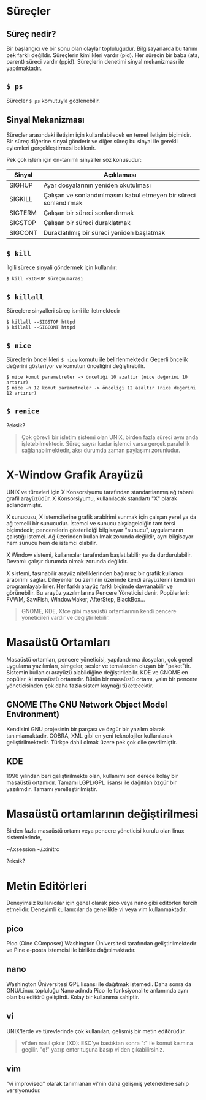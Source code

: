 # Süreçler
## Süreç nedir?
Bir başlangıcı ve bir sonu olan olaylar topluluğudur. Bilgisayarlarda bu tanım pek farklı değildir. Süreçlerin kimlikleri vardır (pid). Her sürecin bir baba (ata, parent) süreci vardır (ppid). Süreçlerin denetimi sinyal mekanizması ile yapılmaktadır.

## `$ ps`
Süreçler `$ ps` komutuyla gözlenebilir. 

## Sinyal Mekanizması
Süreçler arasındaki iletişim için kullanılabilecek en temel iletişim biçimidir. Bir süreç diğerine sinyal gönderir ve diğer süreç bu sinyal ile gerekli eylemleri gerçekleştirmesi beklenir.

Pek çok işlem için ön-tanımlı sinyaller söz konusudur:

| Sinyal  | Açıklaması                                                         |
| ------- | ------------------------------------------------------------------ |
| SIGHUP  | Ayar dosyalarının yeniden okutulması                               |
| SIGKILL | Çalışan ve sonlandırılmasını kabul etmeyen bir süreci sonlandırmak |
| SIGTERM | Çalışan bir süreci sonlandırmak                                    |
| SIGSTOP | Çalışan bir süreci duraklatmak                                     |
| SIGCONT | Duraklatılmış bir süreci yeniden başlatmak                         |

## `$ kill`
İlgili sürece sinyali göndermek için kullanılır: 
```shell
$ kill -SIGHUP süreçnumarası
```

## `$ killall`
Süreçlere sinyalleri süreç ismi ile iletmektedir
```shell
$ killall --SIGSTOP httpd
$ killall --SIGCONT httpd
```

## `$ nice`
Süreçlerin öncelikleri `$ nice` komutu ile belirlenmektedir. Geçerli öncelik değerini gösteriyor ve komutun önceliğini değiştirebilir.
```shell
$ nice komut parametreler -> önceliği 10 azaltır (nice değerini 10 artırır)
$ nice -n 12 komut parametreler -> önceliği 12 azaltır (nice değerini 12 artırır)
```

## `$ renice`
?eksik?

>Çok görevli bir işletim sistemi olan UNIX, birden fazla süreci aynı anda işletebilmektedir. Süreç sayısı kadar işlemci varsa gerçek paralellik sağlanabilmektedir, aksı durumda zaman paylaşımı zorunludur.

# X-Window Grafik Arayüzü
UNIX ve türevleri için X Konsorsiyumu tarafından standartlanmış ağ tabanlı grafil arayüzüdür. X Konsorsiyumu, kullanılacak standartı "X" olarak adlandırmıştır.

X sunucusu, X istemcilerine grafik arabirimi sunmak için çalışan yerel ya da ağ temelli bir sunucudur. İstemci ve sunucu alışılageldiğin tam tersi biçimdedir; pencerelerin gösterildiği bilgisayar "sunucu", uygulamanın çalıştığı istemci. Ağ üzerinden kullanılmak zorunda değildir, aynı bilgisayar hem sunucu hem de istemci olabilir.

X Window sistemi, kullanıcılar tarafından başlatılabilir ya da durdurulabilir. Devamlı çalışır durumda olmak zorunda değildir.

X sistemi, taşınabilir arayüz niteliklerinden bağımsız bir grafik kullanıcı arabirimi sağlar. Dileyenler bu zeminin üzerinde kendi arayüzlerini kendileri programlayabilirler. Her farklı arayüz farklı biçimde davranabilir ve görünebilir. Bu arayüz yazılımlarına Pencere Yöneticisi denir. Popülerleri: FVWM, SawFish, WindowMaker, AfterStep, BlackBox...

>GNOME, KDE, Xfce gibi masaüstü ortamlarının kendi pencere yöneticileri vardır ve değiştirilebilir.

# Masaüstü Ortamları
Masaüstü ortamları, pencere yöneticisi, yapılandırma dosyaları, çok genel uygulama yazılımları, simgeler, sesler ve temalardan oluşan bir "paket"tir. Sistemin kullanıcı arayüzü alabildiğine değiştirilebilir. KDE ve GNOME en popüler iki masaüstü ortamıdır. Bütün bir masaüstü ortamı, yalın bir pencere yöneticisinden çok daha fazla sistem kaynağı tüketecektir.

## GNOME (The GNU Network Object Model Environment)
Kendisini GNU projesinin bir parçası ve özgür bir yazılım olarak tanımlamaktadır. COBRA, XML gibi en yeni teknolojiler kullanılarak geliştirilmektedir. Türkçe dahil olmak üzere pek çok dile çevrilmiştir.

## KDE
1996 yılından beri geliştirilmekte olan, kullanımı son derece kolay bir masaüstü ortamıdır. Tamamı LGPL/GPL lisansı ile dağıtılan özgür bir yazılımdır. Tamamı yerelleştirilmiştir.

# Masaüstü ortamlarının değiştirilmesi
Birden fazla masaüstü ortamı veya pencere yöneticisi kurulu olan linux sistemlerinde,

~/.xsession
~/.xinitrc

?eksik?

# Metin Editörleri
Deneyimsiz kullanıcılar için genel olarak pico veya nano gibi editörleri tercih etmelidir. Deneyimli kullanıcılar da genellikle vi veya vim kullanmaktadır.

## pico
Pico (Oine COmposer) Washington Üniversitesi tarafından geliştirilmektedir ve Pine e-posta istemcisi ile birlikte dağıtılmaktadır.

## nano
Washington Üniversitesi GPL lisansı ile dağıtmak istemedi. Daha sonra da GNU/Linux topluluğu Nano adında Pico ile fonksiyonalite anlamında aynı olan bu editörü geliştirdi. Kolay bir kullanıma sahiptir.

## vi
UNIX'lerde ve türevlerinde çok kullanılan, gelişmiş bir metin editörüdür.

>vi'den nasıl çıkılır (XD): ESC'ye bastıktan sonra ":" ile komut kısmına geçilir. "q!" yazıp enter tuşuna basıp vi'den çıkabilirsiniz.

## vim
"vi improvised" olarak tanımlanan vi'nin daha gelişmiş yeteneklere sahip versiyonudur.